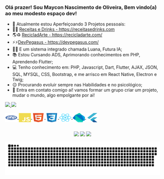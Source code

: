 ### Olá prazer! Sou Maycon Nascimento de Oliveira, Bem vindo(a) ao meu modesto espaço dev!

- 🔭 Atualmente estou Aperfeiçoando 3 Projetos pessoais:
- 🍕🍹 <a href='https://receitasedrinks.com' target='_blank'>Receitas e Drinks - https://receitasedrinks.com</a>
- 🌎♻ <a href='https://recicladarte.com' target='_blank'>RecicladArte - https://recicladarte.com/</a>
- ⚡⚡<a href='https://devpegasus.com' target='_blank'>DevPegasus - https://devpegasus.com/</a>
- 👸🏻 E um sistema integrado chamada Luana, Futura IA;
- 📚 Estou Cursando ADS, Aprimorando conhecimentos em PHP, Aprendendo Flutter;
- 💻 Tenho conhecimento em: PHP, Javascript, Dart, Flutter, AJAX, JSON, SQL, MYSQL, CSS, Bootstrap, e me arrisco em React Native, Electron e Twig;
- 😉 Procurando evoluir sempre nas Habilidades e no psicológico;
- 💬 Entra em contato comigo ai! vamos formar um grupo criar um projeto, mudar o mundo, algo empolgante por ai!
<div>
  <a href="https://github.com/Maycon-crz">
  <img height="180em" src="https://github-readme-stats.vercel.app/api?username=Maycon-crz&show_icons=true&theme=dracula&include_all_commits=true&count_private=true"/>
  <img height="180em" src="https://github-readme-stats.vercel.app/api/top-langs/?username=Maycon-crz&layout=compact&langs_count=7&theme=dracula"/>
</div>
<div style="display: inline_block"><br>
  <a href='https://www.php.net'>
    <img align="center" alt="React" height="30" width="40" src="https://raw.githubusercontent.com/devicons/devicon/master/icons/php/php-plain.svg">
  </a>
  <a href='https://developer.mozilla.org/en-US/docs/Web/JavaScript'>
    <img align="center" alt="Js" height="30" width="40" src="https://raw.githubusercontent.com/devicons/devicon/master/icons/javascript/javascript-plain.svg">
  </a>
  <a href='https://www.w3schools.com/html/'>
    <img align="center" alt="HTML" height="30" width="40" src="https://raw.githubusercontent.com/devicons/devicon/master/icons/html5/html5-original.svg">
  </a>
  <a href='https://www.w3schools.com/cssref/'>
    <img align="center" alt="CSS" height="30" width="40" src="https://raw.githubusercontent.com/devicons/devicon/master/icons/css3/css3-original.svg">
  </a>
  <a href='https://pt-br.reactjs.org'>
    <img align="center" alt="React" height="30" width="40" src="https://raw.githubusercontent.com/devicons/devicon/master/icons/react/react-original.svg">  
  </a>
  <a href='https://dart.dev/guides'>
    <img align="center" alt="Dart" height="30" width="40" src="https://raw.githubusercontent.com/devicons/devicon/master/icons/dart/dart-original.svg">
  </a>
  <a href='https://flutter.dev/?gclid=CjwKCAiAvOeQBhBkEiwAxutUVJZBINLLzxGsk66BErU4QHtF3vZHeRxTgX3CPR8Hvviitr-yzVwQERoCBQsQAvD_BwE&gclsrc=aw.ds'>
    <img align="center" alt="Flutter" height="30" width="40" src="https://raw.githubusercontent.com/devicons/devicon/master/icons/flutter/flutter-original.svg">  
  </a>
  
</div>
  
##
  
<div align="center"> 
  <a href="https://www.instagram.com/maycondesenvolvedor/" target="_blank"><img src="https://img.shields.io/badge/-Instagram-%23E4405F?style=for-the-badge&logo=instagram&logoColor=white" target="_blank"></a> 
  <a href="mayconnascimentodeoliveira23@gmail.com"><img src="https://img.shields.io/badge/-Gmail-%23333?style=for-the-badge&logo=gmail&logoColor=white" target="_blank"></a>
  <a href="https://www.linkedin.com/in/maycon-nascimento-de-oliveira-241747172/" target="_blank"><img src="https://img.shields.io/badge/-LinkedIn-%230077B5?style=for-the-badge&logo=linkedin&logoColor=white" target="_blank"></a> 
 
  ![Snake animation](https://github.com/Maycon-crz/Maycon-crz/blob/output/github-contribution-grid-snake.svg)
 
</div>
